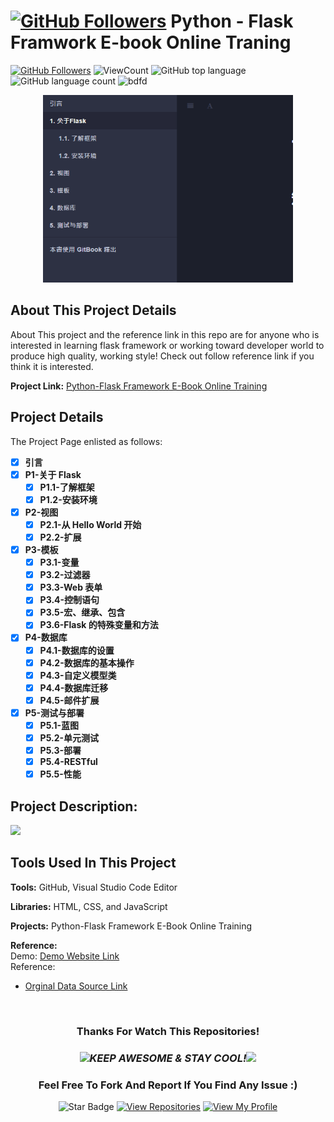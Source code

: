 # <a href="https://github.com/bdfd"><img height=40 src="https://cdn.jsdelivr.net/gh/bdfd/Personal_Image_Repo/4.Stamp/BDFD_Stamp.png" alt="GitHub Followers" /></a> Python - Flask Framwork E-book Online Traning

<a href="https://github.com/bdfd"><img src="https://img.shields.io/github/followers/bdfd?label=Follow%20Me&logo=github" alt="GitHub Followers" /></a>
![ViewCount](https://views.whatilearened.today/views/github/BDFDPortfolio/Dem-02_Ebook-Flask.svg?cache=remove)
![GitHub top language](https://img.shields.io/github/languages/top/BDFDPortfolio/Dem-02_Ebook-Flask?style=flat)
![GitHub language count](https://img.shields.io/github/languages/count/BDFDPortfolio/Dem-02_Ebook-Flask?style=flat)
<img height=20 src="https://cdn.jsdelivr.net/gh/bdfd/Personal_Image_Repo/7.Color-Icon/Status/Finish.svg" alt="bdfd" />

<div align="center">
    <img src="images/demo.png" alt="Logo" width="400" height="300">
</div>

## About This Project Details

About This project and the reference link in this repo are for anyone who is interested in learning flask framework or working toward developer world to produce high quality, working style! Check out follow reference link if you think it is interested.

**Project Link:** [Python-Flask Framework E-Book Online Training](http://bdfdportfolio.tk/Demo-02_Flask-Ebook/)

## Project Details

The Project Page enlisted as follows:

- [x] **引言**
- [x] **P1-关于 Flask**
  - [x] **P1.1-了解框架**
  - [x] **P1.2-安装环境**
- [x] **P2-视图**
  - [x] **P2.1-从 Hello World 开始**
  - [x] **P2.2-扩展**
- [x] **P3-模板**
  - [x] **P3.1-变量**
  - [x] **P3.2-过滤器**
  - [x] **P3.3-Web 表单**
  - [x] **P3.4-控制语句**
  - [x] **P3.5-宏、继承、包含**
  - [x] **P3.6-Flask 的特殊变量和方法**
- [x] **P4-数据库**
  - [x] **P4.1-数据库的设置**
  - [x] **P4.2-数据库的基本操作**
  - [x] **P4.3-自定义模型类**
  - [x] **P4.4-数据库迁移**
  - [x] **P4.5-邮件扩展**
- [x] **P5-测试与部署**
  - [x] **P5.1-蓝图**
  - [x] **P5.2-单元测试**
  - [x] **P5.3-部署**
  - [x] **P5.4-RESTful**
  - [x] **P5.5-性能**

## Project Description:

<img height="27" src="https://img.shields.io/badge/Level 3- Advanced-red.svg?&style=for-the-badge&logo=TheSparksFoundation&logoColor=blue"/>
<br/>
<!-- Description: Here you can add more detail information about this project and describe it in the documentation for more details. -->

## Tools Used In This Project

**Tools:** GitHub, Visual Studio Code Editor

**Libraries:** HTML, CSS, and JavaScript

**Projects:** Python-Flask Framework E-Book Online Training

**Reference:**  
Demo: <a href="http://bdfdportfolio.tk/Demo-02_Flask-Ebook/">Demo Website Link</a>  
Reference:

- <a href="https://github.com/BDFDPortfolio/Demo-02_Flask-Ebook">Orginal Data Source Link</a>

  <br>

<div align="center">

### Thanks For Watch This Repositories!

### <img src="https://media.giphy.com/media/WUlplcMpOCEmTGBtBW/giphy.gif" width="30"><i>KEEP AWESOME & STAY COOL!</i><img src="https://media.giphy.com/media/WUlplcMpOCEmTGBtBW/giphy.gif" width="30">

### Feel Free To Fork And Report If You Find Any Issue :)

![Star Badge](https://img.shields.io/static/v1?label=%F0%9F%8C%9F&message=If%20Useful&style=style=flat&color=BC4E99)
[![View Repositories](https://img.shields.io/badge/View-My_Repositories-blue?logo=GitHub)](https://github.com/bdfd?tab=repositories)
[![View My Profile](https://img.shields.io/badge/View-My_Profile-green?logo=GitHub)](https://github.com/bdfd)

</div>
